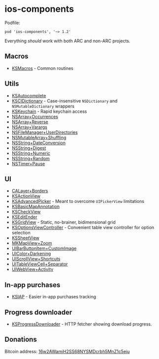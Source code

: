 # ios-components

Podfile:

    pod 'ios-components', '~> 1.2'

Everything _should_ work with both ARC and non-ARC projects.

## Macros

- [KSMacros](Components/Macros) - Common routines

## Utils

- [KSAutocomplete](Components/Utils/KSAutocomplete)
- [KSCIDictionary](Components/Utils/KSCIDictionary) - Case-insensitive `NSDictionary` and `NSMutableDictionary` wrappers
- [KSKeychain](Components/Utils/KSKeychain) - Rapid keychain access
- [NSArray+Occurrences](Components/Utils/NSArray+Occurrences)
- [NSArray+Reverse](Components/Utils/NSArray+Reverse)
- [NSArray+Varargs](Components/Utils/NSArray+Varargs)
- [NSFileManager+UserDirectories](Components/Utils/NSFileManager+UserDirectories)
- [NSMutableArray+Shuffling](Components/Utils/NSMutableArray+Shuffling)
- [NSString+DateConversion](Components/Utils/NSString+DateConversion)
- [NSString+Digest](Components/Utils/NSString+Digest)
- [NSString+Numeric](Components/Utils/NSString+Numeric)
- [NSString+Random](Components/Utils/NSString+Random)
- [NSTimer+Pause](Components/Utils/NSTimer+Pause)

## UI

- [CALayer+Borders](Components/UI/CALayer+Borders)
- [KSActionView](Components/UI/KSActionView)
- [KSAdvancedPicker](Components/UI/KSAdvancedPicker) - Meant to overcome `UIPickerView` limitations
- [KSBasicMapAnnotation](Components/UI/KSBasicMapAnnotation)
- [KSCheckView](Components/UI/KSCheckView)
- [KSEditEnder](Components/UI/KSEditEnder)
- [KSGridView](Components/UI/KSGridView) - Static, no-brainer, bidimensional grid
- [KSOptionsViewController](Components/UI/KSOptionsViewController) - Convenient table view controller for option selection
- [KSSheetView](Components/UI/KSSheetView)
- [MKMapView+Zoom](Components/UI/MKMapView+Zoom)
- [UIBarButtonItem+CustomImage](Components/UI/UIBarButtonItem+CustomImage)
- [UIColor+Darkening](Components/UI/UIColor+Darkening)
- [UIScrollView+Shortcuts](Components/UI/UIScrollView+Shortcuts)
- [UITableViewCell+Separator](Components/UI/UITableViewCell+Separator)
- [UIWebView+Activity](Components/UI/UIWebView+Activity)

## In-app purchases

- [KSIAP](Components/IAP) - Easier in-app purchases tracking

## Progress downloader

- [KSProgressDownloader](Components/ProgressDownloader) - HTTP fetcher showing download progress.

## Donations

Bitcoin address: [16w2AWamiH2SS68NYSMDcrbh5MnZ1c5eju](bitcoin:16w2AWamiH2SS68NYSMDcrbh5MnZ1c5eju)
